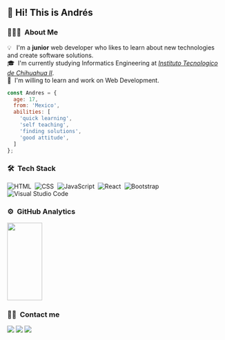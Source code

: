 <h2>👋 Hi! This is Andrés</h2>

### 👨🏻‍💻 &nbsp;About Me

💡 &nbsp;&nbsp;I'm a **junior** web developer who likes to learn about new technologies and create software solutions.\
🎓 &nbsp;I'm currently studying Informatics Engineering at *[Instituto Tecnologico de Chihuahua II](http://www.chihuahua2.tecnm.mx)*.\
🌱 &nbsp;I'm willing to learn and work on Web Development.

``` js
const Andres = {
  age: 17,
  from: 'Mexico',
  abilities: [
    'quick learning',
    'self teaching',
    'finding solutions',
    'good attitude',
  ]
};
```
  
### 🛠 &nbsp;Tech Stack

![HTML](https://img.shields.io/badge/-HTML-05122A?style=flat&logo=HTML5)&nbsp;
![CSS](https://img.shields.io/badge/-CSS-05122A?style=flat&logo=CSS3&logoColor=1572B6)&nbsp;
![JavaScript](https://img.shields.io/badge/-JavaScript-05122A?style=flat&logo=javascript)&nbsp;
![React](https://img.shields.io/badge/-React-05122A?style=flat&logo=react)&nbsp;
![Bootstrap](https://img.shields.io/badge/-Bootstrap-05122A?style=flat&logo=bootstrap&logoColor=563D7C)\
![Visual Studio Code](https://img.shields.io/badge/-Visual%20Studio%20Code-05122A?style=flat&logo=visual-studio-code&logoColor=007ACC)&nbsp;
<!-- ![Node.js](https://img.shields.io/badge/-Node.js-05122A?style=flat&logo=node.js)&nbsp; -->
<!-- ![Django](https://img.shields.io/badge/-Django-05122A?style=flat&logo=django&logoColor=092E20)&nbsp; -->
<!-- ![Git](https://img.shields.io/badge/-Git-05122A?style=flat&logo=git)&nbsp; -->
<!-- ![GitHub](https://img.shields.io/badge/-GitHub-05122A?style=flat&logo=github)&nbsp; -->
<!-- ![Markdown](https://img.shields.io/badge/-Markdown-05122A?style=flat&logo=markdown)\ -->
<!-- ![Photoshop](https://img.shields.io/badge/-Photoshop-05122A?style=flat&logo=adobe-photoshop)&nbsp; -->
<!-- ![Python](https://img.shields.io/badge/-Python-05122A?style=flat&logo=python)&nbsp; -->

### ⚙️ &nbsp;GitHub Analytics

<p>
<a href="https://github.com/andresprza">
  <img width="40%" height="180em" src="https://github-readme-stats-eight-theta.vercel.app/api/top-langs/?username=andresprza&layout=compact&langs_count=8&theme=algolia"/>
</a>
</p>

### 🤝🏻 &nbsp;Contact me

<p>
<!-- <a href="https://www.andresprza.com"><img src="https://img.shields.io/badge/-andresprza.com-3423A6?style=flat&logo=Google-Chrome&logoColor=white"/></a> -->
<a href="https://linkedin.com/in/andrespdev"><img src="https://img.shields.io/badge/-andrespdev-0077B5?style=flat&logo=Linkedin&logoColor=white"/></a>
<a href="https://twitter.com/andresprza"><img src="https://img.shields.io/badge/-@andresprza-1DA1F2?style=flat&logo=Twitter&logoColor=white"/></a>
<a href="mailto:andresprza@gmail.com"><img src="https://img.shields.io/badge/-andresprza@gmail.com-D14836?style=flat&logo=Gmail&logoColor=white"/></a>
</p>
